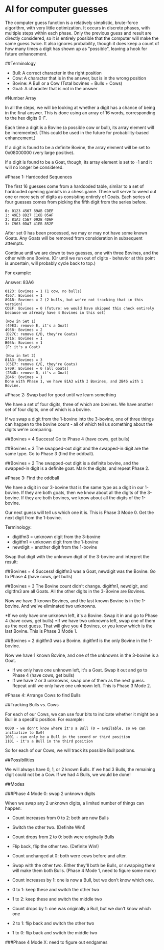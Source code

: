 AI for computer guesses
=======================

The computer guess function is a relatively simplistic, brute-force algorithm, with very little optimization. It occurs in discrete phases, with multiple steps within each phase. Only the previous guess and result are directly considered, so it is entirely possible that the computer will make the same guess twice. It also ignores probability, though it does keep a count of how many times a digit has shown up as "possible", leaving a hook for future enhancement.

##Terminology

* Bull: A correct character in the right position
* Cow: A character that is in the answer, but is in the wrong position
* Bovine: A Bull or a Cow (Total bovines = Bulls + Cows)
* Goat: A character that is not in the answer

#Number Array

In all the steps, we will be looking at whether a digit has a chance of being in the final answer. This is done using an array of 16 words, corresponding to the hex digits 0-F.

Each time a digit is a Bovine (a possible cow or bull), its array element will be incremented. (This could be used in the future for probability-based enhancement.)

If a digit is found to be a definite Bovine, the array element will be set to 0x08000000 (very large positive).

If a digit is found to be a Goat, though, its array element is set to -1 and it will no longer be considered.

#Phase 1: Hardcoded Sequences

The first 16 guesses come from a hardcoded table, similar to a set of hardcoded opening gambits in a chess game. These will serve to weed out one or more sets of digits as consisting entirely of Goats. Each series of four guesses comes from picking the fifth digit from the series before.

    0: 0123 4567 89AB CDEF
    1: 49E3 8D27 C16B 05AF
    2: 81A3 C5E7 092B 4D6F
    3: C963 0DA7 41EB 852F

After set 0 has been processed, we may or may not have some known Goats. Any Goats will be removed from consideration in subsequent attempts.

Continue until we are down to two guesses, one with three Bovines, and the other with one Bovine. (Or until we run out of digits - behavior at this point is uncertain, will probably cycle back to top.)

For example:

Answer: 83A6

    0123: Bovines = 1 (1 cow, no bulls)
    4567: Bovines = 1
    89AB: Bovines = 2 (2 bulls, but we're not tracking that in this version)
    CDEF: Bovines = 0 (future: we would have skipped this check entirely because we already have 4 Bovines in this set)

    (Now in Set 1)
    (49E3: remove E, it's a Goat)
    4938: Bovines = 2
    (D27C: remove C/D, they're Goats)
    2716: Bovines = 1
    B05A: Bovines = 1
    (F: it's a Goat)

    (Now in Set 2)
    81A3: Bovines = 3
    (C5E7: remove C/E, they're Goats)
    5709: Bovines = 0 (all Goats)
    (2B4D: remove D, it's a Goat)
    2B46: Bovines = 1
    Done with Phase 1, we have 81A3 with 3 Bovines, and 2B46 with 1 Bovine.

#Phase 2: Swap bad for good until we learn something

We have a set of four digits, three of which are bovines. We have another set of four digits, one of which is a bovine.

If we swap a digit from the 1-bovine into the 3-bovine, one of three things can happen to the bovine count - all of which tell us something about the digits we're comparing.

##Bovines = 4
Success! Go to Phase 4 (have cows, get bulls)

##Bovines = 3
The swapped-out digit and the swapped-in digit are the same type. Go to Phase 3 (find the oddball).

##Bovines = 2
The swapped-out digit is a definite bovine, and the swapped-in digit is a definite goat. Mark the digits, and repeat Phase 2.

#Phase 3: Find the oddball

We have a digit in our 3-bovine that is the same type as a digit in our 1-bovine. If they are both goats, then we know about all the digits of the 3-bovine. If they are both bovines, we know about all the digits of the 1-bovine.

Our next guess will tell us which one it is. This is Phase 3 Mode 0. Get the next digit from the 1-bovine.

Terminology:
* digitfm3 = unknown digit from the 3-bovine
* digitfm1 = unknown digit from the 1-bovine
* newdigit = another digit from the 1-bovine

Swap that digit with the unknown digit of the 3-bovine and interpret the result:

##Bovines = 4
Success! digitfm3 was a Goat, newdigit was the Bovine. Go to Phase 4 (have cows, get bulls)

##Bovines = 3
The Bovine count didn't change. digitfm1, newdigit, and digitfm3 are all Goats. All the other digits in the 3-Bovine are Bovines.

Now we have 3 known Bovines, and the last known Bovine is in the 1-bovine. And we've eliminated two unknowns.

*If we only have one unknown left, it's a Bovine. Swap it in and go to Phase 4 (have cows, get bulls)
*If we have two unknowns left, swap one of them as the next guess. That will give you 4 Bovines, or you know which is the last Bovine. This is Phase 3 Mode 1.

##Bovines = 2
digitfm3 was a Bovine. digitfm1 is the only Bovine in the 1-bovine.

Now we have 1 known Bovine, and one of the unknowns in the 3-bovine is a Goat.

* If we only have one unknown left, it's a Goat. Swap it out and go to Phase 4 (have cows, get bulls)
* If we have 2 or 3 unknowns, swap one of them as the next guess. Repeat until we only have one unknown left. This is Phase 3 Mode 2.

#Phase 4: Arrange Cows to find Bulls

##Tracking Bulls vs. Cows

For each of our Cows, we can use four bits to indicate whether it might be a Bull in a specific position. For example:

    0000 - we don't know where it's a Bull (0 = available, so we can initialize to 0x0)
    1001 - can only be a Bull in the second or third position
    1101 - it's a Bull in the third position

So for each of our Cows, we will track its possible Bull positions.

##Possibilities

We will always have 0, 1, or 2 known Bulls. If we had 3 Bulls, the remaining digit could not be a Cow. If we had 4 Bulls, we would be done!

##Modes

###Phase 4 Mode 0: swap 2 unknown digits

When we swap any 2 unknown digits, a limited number of things can happen:

* Count increases from 0 to 2: both are now Bulls
 * Switch the other two. (Definite Win!)

* Count drops from 2 to 0: both were originally Bulls
 * Flip back, flip the other two. (Definite Win!)

* Count unchanged at 0: both were cows before and after.
 * Swap with the other two. Either they'll both be Bulls, or swapping them will make them both Bulls. (Phase 4 Mode 1, need to figure some more)

* Count increases by 1: one is now a Bull, but we don't know which one. 
 * 0 to 1: keep these and switch the other two
 * 1 to 2: keep these and switch the middle two

* Count drops by 1: one was originally a Bull, but we don't know which one
 * 2 to 1: flip back and switch the other two
 * 1 to 0: flip back and switch the middle two

###Phase 4 Mode X: need to figure out endgames

